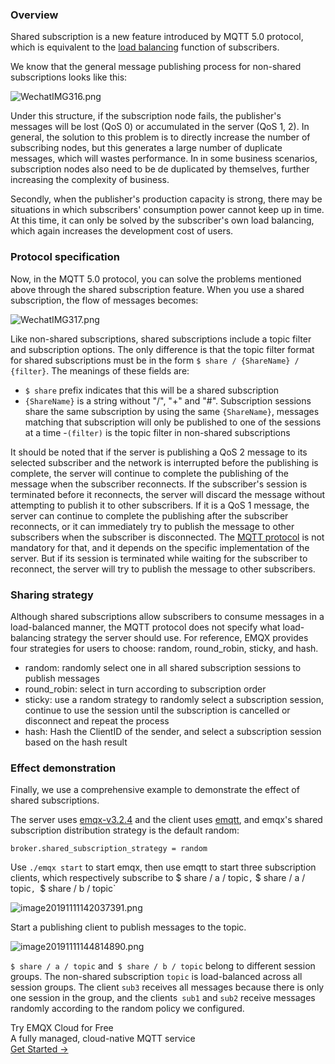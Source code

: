 ### Overview

Shared subscription is a new feature introduced by MQTT 5.0 protocol, which is equivalent to the [load balancing](https://www.emqx.com/en/blog/mqtt-broker-clustering-part-2-sticky-session-load-balancing) function of subscribers.

We know that the general message publishing process for non-shared subscriptions looks like this:

![WechatIMG316.png](https://assets.emqx.com/images/47ff10326b8cd86daa0cedd5de5ee9f3.png)

Under this structure, if the subscription node fails, the publisher's messages will be lost (QoS 0) or accumulated in the server (QoS 1, 2). In general, the solution to this problem is to directly increase the number of subscribing nodes, but this generates a large number of duplicate messages, which will wastes performance. In in some business scenarios, subscription nodes also need to be de duplicated by themselves, further increasing the complexity of business.

Secondly, when the publisher's production capacity is strong, there may be situations in which subscribers' consumption power cannot keep up in time. At this time, it can only be solved by the subscriber's own load balancing, which again increases the development cost of users.

### Protocol specification

Now, in the MQTT 5.0 protocol, you can solve the problems mentioned above through the shared subscription feature. When you use a shared subscription, the flow of messages becomes:

![WechatIMG317.png](https://assets.emqx.com/images/9aace6468a314ac10cd9badefb79f9d1.png)

Like non-shared subscriptions, shared subscriptions include a topic filter and subscription options. The only difference is that the topic filter format for shared subscriptions must be in the form `$ share / {ShareName} / {filter}`. The meanings of these fields are:

- `$ share` prefix indicates that this will be a shared subscription
- `{ShareName}` is a string without "/", "+" and "#". Subscription sessions share the same subscription by using the same `{ShareName}`, messages matching that subscription will only be published to one of the sessions at a time
  -`(filter)` is the topic filter in non-shared subscriptions

It should be noted that if the server is publishing a QoS 2 message to its selected subscriber and the network is interrupted before the publishing is complete, the server will continue to complete the publishing of the message when the subscriber reconnects. If the subscriber's session is terminated before it reconnects, the server will discard the message without attempting to publish it to other subscribers. If it is a QoS 1 message, the server can continue to complete the publishing after the subscriber reconnects, or it can immediately try to publish the message to other subscribers when the subscriber is disconnected. The [MQTT protocol](https://www.emqx.com/en/mqtt) is not mandatory for that, and it depends on the specific implementation of the server. But if its session is terminated while waiting for the subscriber to reconnect, the server will try to publish the message to other subscribers.

### Sharing strategy

Although shared subscriptions allow subscribers to consume messages in a load-balanced manner, the MQTT protocol does not specify what load-balancing strategy the server should use. For reference, EMQX provides four strategies  for users to choose: random, round_robin, sticky, and hash.

- random: randomly select one in all shared subscription sessions to publish messages 
- round_robin: select in turn according to subscription order
- sticky: use a random strategy to randomly select a subscription session, continue to use the session until the subscription is cancelled or disconnect and repeat the process
- hash: Hash the ClientID of the sender, and select a subscription session based on the hash result

### Effect demonstration

Finally, we use a comprehensive example to demonstrate the effect of shared subscriptions.

The server uses [emqx-v3.2.4](https://github.com/emqx/emqx/tree/v3.2.4) and the client uses [emqtt](https://github.com/emqx/emqtt), and emqx's shared subscription distribution strategy is the default random:

`broker.shared_subscription_strategy = random`

Use `./emqx start` to start emqx, then use emqtt to start three subscription clients, which respectively subscribe to $ share / a / topic`,` $ share / a / topic`, `$ share / b / topic`

![image20191111142037391.png](https://assets.emqx.com/images/c3ebf7c105b985765208819e67af4c6d.png)

Start a publishing client to publish messages to the topic.

![image20191111144814890.png](https://assets.emqx.com/images/d78a66888dfa5664dc44a819a5b195c6.png)

`$ share / a / topic` and` $ share / b / topic` belong to different session groups. The non-shared subscription  `topic` is load-balanced across all session groups. The client `sub3` receives all messages because there is only one session in the group, and the clients` sub1` and `sub2` receive messages randomly according to the random policy we configured.


<section class="promotion">
    <div>
        Try EMQX Cloud for Free
        <div class="is-size-14 is-text-normal has-text-weight-normal">A fully managed, cloud-native MQTT service</div>
    </div>
    <a href="https://www.emqx.com/en/signup?continue=https://cloud-intl.emqx.com/console/deployments/0?oper=new" class="button is-gradient px-5">Get Started →</a>
</section>
